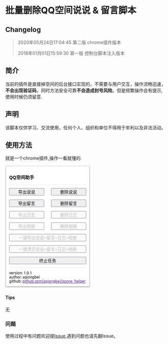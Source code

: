 # 批量删除QQ空间说说 & 留言脚本
## Changelog
> 2020年05月24日17:04:45 第二版 chrome插件版本
> 
> 2018年01月01日15:59:30 第一版 控制台脚本注入版本

## 简介
当前的插件是直接掉空间的后台接口实现的，不需要与用户交互，操作流畅迅速，**不会出现验证码**，同时方法安全可靠**不会造成封号风险**。但是频繁操作会有提示,使用时候仍须留意.

## 声明
该脚本仅供学习、交流使用，任何个人、组织和单位不得用于牟利以及非法活动。

## 使用方法
就是一个chrome插件,操作一看就懂的.

![](./readme_img/2020-05-24.png)

#### Tips
无

### 问题
使用过程中有问题欢迎提[Issue](https://github.com/aqiongbei/qzone_helper/issues),遇到问题也请先翻Issue。

